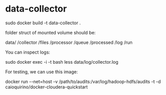 # data-collector

sudo docker build -t data-collector .

folder struct of mounted volume should be:

data/
    /collector
        /files
    /processor
        /queue
        /processed
    /log
    /run


You can inspect logs:

sudo docker exec -i -t <id> bash
less data/log/collector.log


For testing, we can use this image:

docker run --net=host -v /path/to/audits:/var/log/hadoop-hdfs/audits -t -d caioquirino/docker-cloudera-quickstart
